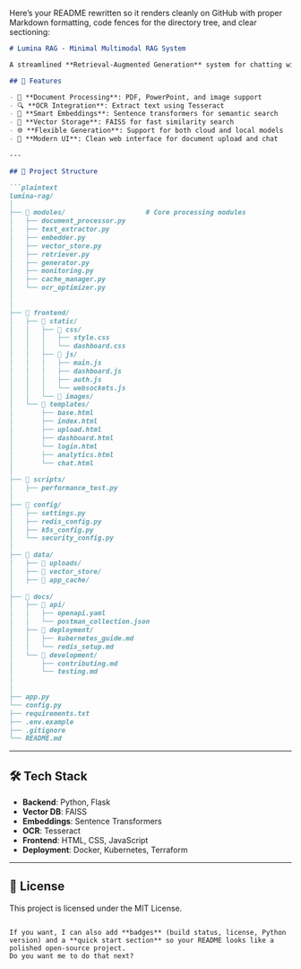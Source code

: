 Here’s your README rewritten so it renders cleanly on GitHub with proper Markdown formatting, code fences for the directory tree, and clear sectioning:

````markdown
# Lumina RAG - Minimal Multimodal RAG System

A streamlined **Retrieval-Augmented Generation** system for chatting with your documents.

## 🚀 Features

- 📄 **Document Processing**: PDF, PowerPoint, and image support  
- 🔍 **OCR Integration**: Extract text using Tesseract  
- 🧠 **Smart Embeddings**: Sentence transformers for semantic search  
- 💾 **Vector Storage**: FAISS for fast similarity search  
- 🌐 **Flexible Generation**: Support for both cloud and local models  
- 🎨 **Modern UI**: Clean web interface for document upload and chat  

---

## 📂 Project Structure

```plaintext
lumina-rag/
│
├── 📁 modules/                    # Core processing modules
│   ├── document_processor.py
│   ├── text_extractor.py
│   ├── embedder.py
│   ├── vector_store.py
│   ├── retriever.py
│   ├── generator.py
│   ├── monitoring.py
│   ├── cache_manager.py
│   └── ocr_optimizer.py
│
│
├── 📁 frontend/
│   ├── 📁 static/
│   │   ├── 📁 css/
│   │   │   ├── style.css
│   │   │   └── dashboard.css
│   │   ├── 📁 js/
│   │   │   ├── main.js
│   │   │   ├── dashboard.js
│   │   │   ├── auth.js
│   │   │   └── websockets.js
│   │   └── 📁 images/
│   └── 📁 templates/
│       ├── base.html
│       ├── index.html
│       ├── upload.html
│       ├── dashboard.html
│       └── login.html
│       ├── analytics.html
│       └── chat.html
│
├── 📁 scripts/
│   ├── performance_test.py
│
├── 📁 config/
│   ├── settings.py
│   ├── redis_config.py
│   ├── k8s_config.py
│   └── security_config.py
│
├── 📁 data/
│   ├── 📁 uploads/
│   ├── 📁 vector_store/
│   ├── 📁 app_cache/
│
├── 📁 docs/
│   ├── 📁 api/
│   │   ├── openapi.yaml
│   │   └── postman_collection.json
│   ├── 📁 deployment/
│   │   ├── kubernetes_guide.md
│   │   └── redis_setup.md
│   └── 📁 development/
│       ├── contributing.md
│       └── testing.md
│
│
├── app.py
└── config.py
├── requirements.txt
├── .env.example
├── .gitignore
└── README.md
````

---

## 🛠️ Tech Stack

* **Backend**: Python, Flask
* **Vector DB**: FAISS
* **Embeddings**: Sentence Transformers
* **OCR**: Tesseract
* **Frontend**: HTML, CSS, JavaScript
* **Deployment**: Docker, Kubernetes, Terraform

---

## 📜 License

This project is licensed under the MIT License.

```

If you want, I can also add **badges** (build status, license, Python version) and a **quick start section** so your README looks like a polished open-source project.  
Do you want me to do that next?
```
